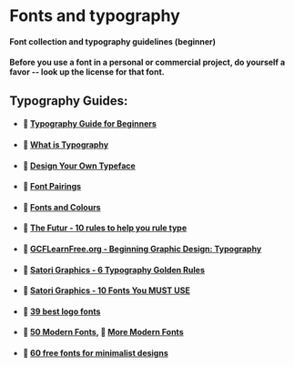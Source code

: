 # Fonts and typography

#### Font collection and typography guidelines (beginner)
#### Before you use a font in a personal or commercial project, do yourself a favor -- look up the license for that font.

## Typography Guides:
- #### :rocket: [Typography Guide for Beginners](https://uxplanet.org/typography-in-ui-guide-for-beginners-7ee9bdbc4833)
- #### :rocket: [What is Typography](https://www.creativebloq.com/typography/what-is-typography-123652)
- #### :rocket: [Design Your Own Typeface](https://www.creativebloq.com/typography/design-your-own-typeface-8133919)
- #### :rocket: [Font Pairings](https://www.creativebloq.com/typography/20-perfect-type-pairings-3132120)
- #### :rocket: [Fonts and Colours](https://support.squarespace.com/hc/en-us/articles/212277957-Selecting-the-right-fonts-and-colors)
- #### :rocket: [The Futur - 10 rules to help you rule type](https://www.youtube.com/watch?v=QrNi9FmdlxY&list=PLxuZL_AXIjXY3eddIRcf70tD_R-lzrUzj&index=12&t=0s)
- #### :rocket: [GCFLearnFree.org - Beginning Graphic Design: Typography](https://www.youtube.com/watch?v=sByzHoiYFX0&list=PLxuZL_AXIjXY3eddIRcf70tD_R-lzrUzj&index=9&t=0s)
- #### :rocket: [Satori Graphics - 6 Typography Golden Rules](https://www.youtube.com/watch?v=za8ERlMchUE&list=PLxuZL_AXIjXY3eddIRcf70tD_R-lzrUzj&index=7&t=0s)
- #### :rocket: [Satori Graphics - 10 Fonts You MUST USE](https://www.youtube.com/watch?v=iniUd-NZ-T8&list=PLxuZL_AXIjXY3eddIRcf70tD_R-lzrUzj&index=5&t=0s)
- #### :rocket: [39 best logo fonts](https://99designs.com/blog/logo-branding/logo-fonts/)
- #### :rocket: [50 Modern Fonts](https://visme.co/blog/modern-fonts/), :rocket: [More Modern Fonts](https://www.canva.com/learn/modern-fonts/)
- #### :rocket: [60 free fonts for minimalist designs](https://www.canva.com/learn/minimalist-font/)


